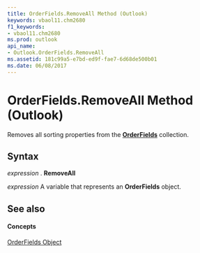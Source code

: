 ```yaml
---
title: OrderFields.RemoveAll Method (Outlook)
keywords: vbaol11.chm2680
f1_keywords:
- vbaol11.chm2680
ms.prod: outlook
api_name:
- Outlook.OrderFields.RemoveAll
ms.assetid: 181c99a5-e7bd-ed9f-fae7-6d68de500b01
ms.date: 06/08/2017
---
```



# OrderFields.RemoveAll Method (Outlook)

Removes all sorting properties from the **[OrderFields](orderfields-object-outlook.md)** collection.


## Syntax

 _expression_ . **RemoveAll**

 _expression_ A variable that represents an **OrderFields** object.


## See also


#### Concepts


[OrderFields Object](orderfields-object-outlook.md)

